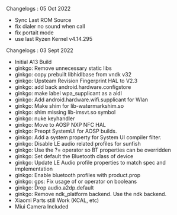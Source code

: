 Changelogs : 05 Oct 2022
- Sync Last ROM Source
- fix dialer no sound when call
- fix portait mode
- use last Ryzen Kernel v4.14.295

Changelogs : 03 Sept 2022
- Initial A13 Build
- ginkgo: Remove unnecessary static libs
- ginkgo: copy prebuilt libhidlbase from vndk v32
- ginkgo: Upsteam Revision Fingerprint HAL to V2.3 
- ginkgo: add back android.hardware.configstore
- ginkgo: make label wpa_supplicant as a aidl 
- ginkgo: Add android.hardware.wifi.supplicant for Wlan 
- ginkgo: Make shim for lib-watermarkshim.so
- ginkgo: shim missing lib-imsvt.so symbol
- ginkgo: nuke keyhandler 
- ginkgo: Move to AOSP NXP NFC HAL
- ginkgo: Preopt SystemUI for AOSP builds. 
- ginkgo: Add a system property for System UI compiler filter. 
- ginkgo: Disable LE audio related profiles for sunfish 
- ginkgo: Use the ?= operator so BT properties can be overridden 
- ginkgo: Set default the Bluetooth class of device 
- ginkgo: Update LE Audio profile properties to match spec and implementation
- ginkgo: Enable bluetooth profiles with product.prop
- ginkgo: gps: Fix usage of or operator on booleans 
- ginkgo: Drop audio.a2dp.default 
- ginkgo: Remove ndk_platform backend. Use the ndk backend. 
- Xiaomi Parts still Work (KCAL, etc)
- Miui Camera Included

